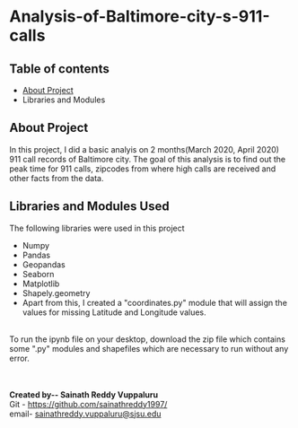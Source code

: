 # Analysis-of-Baltimore-city-s-911-calls
## Table of contents
* [About Project](#general-info)
* Libraries and Modules
## About Project
In this project, I did a basic analyis on 2 months(March 2020, April 2020) 911 call records of Baltimore city.
The goal of this analysis is to find out the peak time for 911 calls, zipcodes from where high calls are received and other facts from the data.
## Libraries and Modules Used
The following libraries were used in this project 
* Numpy
* Pandas
* Geopandas
* Seaborn
* Matplotlib
* Shapely.geometry
* Apart from this, I created a "coordinates.py" module that will assign the values for missing Latitude and Longitude values.<br />
<br />
To run the ipynb file on your desktop, download the zip file which contains some ".py" modules and shapefiles which are necessary to run without any error.
<br />
<br />
<br />



**Created by-- Sainath Reddy Vuppaluru** <br />
Git - https://github.com/sainathreddy1997/ <br />
email- sainathreddy.vuppaluru@sjsu.edu 



